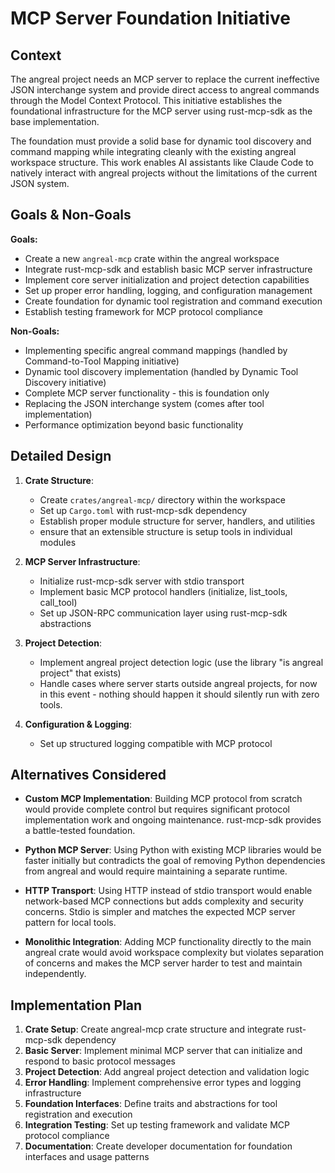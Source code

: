 # MCP Server Foundation Initiative

## Context

The angreal project needs an MCP server to replace the current ineffective JSON interchange system and provide direct access to angreal commands through the Model Context Protocol. This initiative establishes the foundational infrastructure for the MCP server using rust-mcp-sdk as the base implementation.

The foundation must provide a solid base for dynamic tool discovery and command mapping while integrating cleanly with the existing angreal workspace structure. This work enables AI assistants like Claude Code to natively interact with angreal projects without the limitations of the current JSON system.

## Goals & Non-Goals

**Goals:**
- Create a new `angreal-mcp` crate within the angreal workspace
- Integrate rust-mcp-sdk and establish basic MCP server infrastructure
- Implement core server initialization and project detection capabilities
- Set up proper error handling, logging, and configuration management
- Create foundation for dynamic tool registration and command execution
- Establish testing framework for MCP protocol compliance

**Non-Goals:**
- Implementing specific angreal command mappings (handled by Command-to-Tool Mapping initiative)
- Dynamic tool discovery implementation (handled by Dynamic Tool Discovery initiative)
- Complete MCP server functionality - this is foundation only
- Replacing the JSON interchange system (comes after tool implementation)
- Performance optimization beyond basic functionality

## Detailed Design

1. **Crate Structure**:
   - Create `crates/angreal-mcp/` directory within the workspace
   - Set up `Cargo.toml` with rust-mcp-sdk dependency
   - Establish proper module structure for server, handlers, and utilities
   - ensure that an extensible structure is setup tools in individual modules

2. **MCP Server Infrastructure**:
   - Initialize rust-mcp-sdk server with stdio transport
   - Implement basic MCP protocol handlers (initialize, list_tools, call_tool)
   - Set up JSON-RPC communication layer using rust-mcp-sdk abstractions

3. **Project Detection**:
   - Implement angreal project detection logic (use the library "is angreal project" that exists) 
   - Handle cases where server starts outside angreal projects, for now in this event - nothing should happen it should silently run with zero tools.

4. **Configuration & Logging**:
   - Set up structured logging compatible with MCP protocol


## Alternatives Considered

- **Custom MCP Implementation**: Building MCP protocol from scratch would provide complete control but requires significant protocol implementation work and ongoing maintenance. rust-mcp-sdk provides a battle-tested foundation.

- **Python MCP Server**: Using Python with existing MCP libraries would be faster initially but contradicts the goal of removing Python dependencies from angreal and would require maintaining a separate runtime.

- **HTTP Transport**: Using HTTP instead of stdio transport would enable network-based MCP connections but adds complexity and security concerns. Stdio is simpler and matches the expected MCP server pattern for local tools.

- **Monolithic Integration**: Adding MCP functionality directly to the main angreal crate would avoid workspace complexity but violates separation of concerns and makes the MCP server harder to test and maintain independently.

## Implementation Plan

1. **Crate Setup**: Create angreal-mcp crate structure and integrate rust-mcp-sdk dependency
2. **Basic Server**: Implement minimal MCP server that can initialize and respond to basic protocol messages
3. **Project Detection**: Add angreal project detection and validation logic
4. **Error Handling**: Implement comprehensive error types and logging infrastructure
5. **Foundation Interfaces**: Define traits and abstractions for tool registration and execution
6. **Integration Testing**: Set up testing framework and validate MCP protocol compliance
7. **Documentation**: Create developer documentation for foundation interfaces and usage patterns
